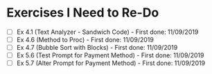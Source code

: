 # Exercises I Need to Re-Do

* [ ] Ex 4.1 (Text Analyzer - Sandwich Code) - First done: 11/09/2019
* [ ] Ex 4.6 (Method to Proc) - First done: 11/09/2019
* [ ] Ex 4.7 (Bubble Sort with Blocks) - First done: 11/09/2019
* [ ] Ex 5.6 (Test Prompt for Payment Method) - First done: 11/09/2019
* [ ] Ex 5.7 (Alter Prompt for Payment Method) - First done: 11/09/2019